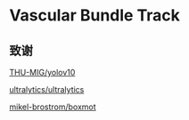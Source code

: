 # Vascular Bundle Track


## 致谢

[THU-MIG/yolov10](https://github.com/THU-MIG/yolov10)

[ultralytics/ultralytics](https://github.com/ultralytics/ultralytics)

[mikel-brostrom/boxmot](https://github.com/mikel-brostrom/boxmot)